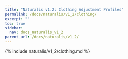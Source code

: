 ```yaml
---
title: "Naturalis v1.2: Clothing Adjustment Profiles"
permalink: /docs/naturalis/v1_2/clothing/
excerpt: ""
toc: true
sidebar:
  nav: docs_naturalis_v1_2
parent_url: /docs/naturalis/v1_2/
---
```


{% include naturalis/v1_2/clothing.md %}
